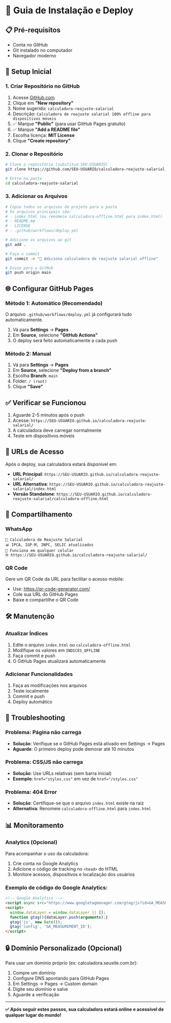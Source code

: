 # 🚀 Guia de Instalação e Deploy

## 📋 Pré-requisitos

- Conta no GitHub
- Git instalado no computador
- Navegador moderno

## 🔧 Setup Inicial

### 1. Criar Repositório no GitHub

1. Acesse [GitHub.com](https://github.com)
2. Clique em **"New repository"**
3. Nome sugerido: `calculadora-reajuste-salarial`
4. Descrição: `Calculadora de reajuste salarial 100% offline para dispositivos móveis`
5. ✅ Marque **"Public"** (para usar GitHub Pages gratuito)
6. ✅ Marque **"Add a README file"**
7. Escolha licença: **MIT License**
8. Clique **"Create repository"**

### 2. Clonar o Repositório

```bash
# Clone o repositório (substitua SEU-USUARIO)
git clone https://github.com/SEU-USUARIO/calculadora-reajuste-salarial.git

# Entre na pasta
cd calculadora-reajuste-salarial
```

### 3. Adicionar os Arquivos

```bash
# Copie todos os arquivos do projeto para a pasta
# Os arquivos principais são:
# - index.html (ou renomeie calculadora-offline.html para index.html)
# - README.md
# - LICENSE
# - .github/workflows/deploy.yml

# Adicione os arquivos ao git
git add .

# Faça o commit
git commit -m "🚀 Adiciona calculadora de reajuste salarial offline"

# Envie para o GitHub
git push origin main
```

## 🌐 Configurar GitHub Pages

### Método 1: Automático (Recomendado)

O arquivo `.github/workflows/deploy.yml` já configurará tudo automaticamente.

1. Vá para **Settings** → **Pages**
2. Em **Source**, selecione **"GitHub Actions"**
3. O deploy será feito automaticamente a cada push

### Método 2: Manual

1. Vá para **Settings** → **Pages**
2. Em **Source**, selecione **"Deploy from a branch"**
3. Escolha **Branch**: `main`
4. Folder: `/ (root)`
5. Clique **"Save"**

## ✅ Verificar se Funcionou

1. Aguarde 2-5 minutos após o push
2. Acesse: `https://SEU-USUARIO.github.io/calculadora-reajuste-salarial/`
3. A calculadora deve carregar normalmente
4. Teste em dispositivos móveis

## 🔗 URLs de Acesso

Após o deploy, sua calculadora estará disponível em:

- **URL Principal**: `https://SEU-USUARIO.github.io/calculadora-reajuste-salarial/`
- **URL Alternativa**: `https://SEU-USUARIO.github.io/calculadora-reajuste-salarial/index.html`
- **Versão Standalone**: `https://SEU-USUARIO.github.io/calculadora-reajuste-salarial/calculadora-offline.html`

## 📱 Compartilhamento

### WhatsApp
```
🧮 Calculadora de Reajuste Salarial
📊 IPCA, IGP-M, INPC, SELIC atualizados
📱 Funciona em qualquer celular
🌐 https://SEU-USUARIO.github.io/calculadora-reajuste-salarial/
```

### QR Code
Gere um QR Code da URL para facilitar o acesso mobile:
- Use: https://qr-code-generator.com/
- Cole sua URL do GitHub Pages
- Baixe e compartilhe o QR Code

## 🛠️ Manutenção

### Atualizar Índices
1. Edite o arquivo `index.html` ou `calculadora-offline.html`
2. Modifique os valores em `INDICES_OFFLINE`
3. Faça commit e push
4. O GitHub Pages atualizará automaticamente

### Adicionar Funcionalidades
1. Faça as modificações nos arquivos
2. Teste localmente
3. Commit e push
4. Deploy automático

## 🔧 Troubleshooting

### Problema: Página não carrega
- **Solução**: Verifique se o GitHub Pages está ativado em Settings → Pages
- **Aguarde**: O primeiro deploy pode demorar até 10 minutos

### Problema: CSS/JS não carrega
- **Solução**: Use URLs relativas (sem barra inicial)
- **Exemplo**: `href="styles.css"` em vez de `href="/styles.css"`

### Problema: 404 Error
- **Solução**: Certifique-se que o arquivo `index.html` existe na raiz
- **Alternativa**: Renomeie `calculadora-offline.html` para `index.html`

## 📊 Monitoramento

### Analytics (Opcional)
Para acompanhar o uso da calculadora:

1. Crie conta no Google Analytics
2. Adicione o código de tracking no `<head>` do HTML
3. Monitore acessos, dispositivos e localização dos usuários

### Exemplo de código do Google Analytics:
```html
<!-- Google Analytics -->
<script async src="https://www.googletagmanager.com/gtag/js?id=GA_MEASUREMENT_ID"></script>
<script>
  window.dataLayer = window.dataLayer || [];
  function gtag(){dataLayer.push(arguments);}
  gtag('js', new Date());
  gtag('config', 'GA_MEASUREMENT_ID');
</script>
```

## 🔒 Domínio Personalizado (Opcional)

Para usar um domínio próprio (ex: calculadora.seusite.com.br):

1. Compre um domínio
2. Configure DNS apontando para GitHub Pages
3. Em Settings → Pages → Custom domain
4. Digite seu domínio e salve
5. Aguarde a verificação

---

**✅ Após seguir estes passos, sua calculadora estará online e acessível de qualquer lugar do mundo!**
